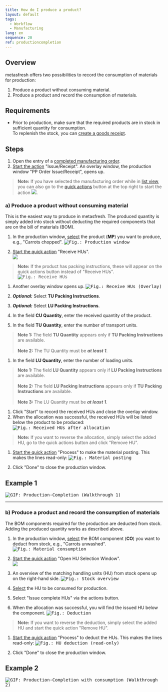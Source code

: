 ```yaml
---
title: How do I produce a product?
layout: default
tags:
  - Workflow
  - Manufacturing
lang: en
sequence: 20
ref: productioncompletion
---
```


## Overview
metasfresh offers two possibilities to record the consumption of materials for production:
1. Produce a product without consuming material.
1. Produce a product and record the consumption of materials.

## Requirements
- Prior to production, make sure that the required products are in stock in sufficient quantity for consumption.<br>
To replenish the stock, you can [create a goods receipt](CreateGoodsReceipt).

## Steps
1. Open the entry of a [completed manufacturing order](NewManufacturingOrder).
1. [Start the action](StartAction) "Issue/Receipt". An overlay window, the production window "PP Order Issue/Receipt", opens up.
 >**Note:** If you have selected the manufacturing order while in [list view](ViewModes), you can also go to the [quick actions](StartAction) button at the top right to start the action ![](assets/Actionbutton_IssueReceipt.png).

### a) Produce a product without consuming material
This is the easiest way to produce in metasfresh. The produced quantity is simply added into stock without deducting the required components that are on the bill of materials (BOM).

1. In the production window, [select](RecordSelection) the product (**MP**) you want to produce, e.g., "Carrots chopped".
 <kbd><img src="assets/ProductionCompletion_ProductionWindow.png" alt="Fig.: Production window"></kbd>

1. [Start the quick action](StartAction) "Receive HUs".<br>
 ![](assets/ProductionCompletion_Receive_1.png)<br>
 >**Note:** If the product has packing instructions, these will appear on the quick actions button instead of "Receive HUs".
   <kbd><img src="assets/ProductionCompletion_Receive_2.png" alt="Fig.: Receive HUs"></kbd>

1. Another overlay window opens up.
 <kbd><img src="assets/ProductionCompletion_ReceiveWindow.png" alt="Fig.: Receive HUs (Overlay)"></kbd>

1. ***Optional:*** Select **TU Packing Instructions**.
1. ***Optional:*** Select **LU Packing Instructions**.
1. In the field **CU Quantity**, enter the received quantity of the product.
1. In the field **TU Quantity**, enter the number of transport units.
 >**Note 1:** The field **TU Quantity** appears only if **TU Packing Instructions** are available.<br><br>
 >**Note 2:** The TU Quantity must be ***at least 1***.

1. In the field **LU Quantity**, enter the number of loading units.
 >**Note 1:** The field **LU Quantity** appears only if **LU Packing Instructions** are available.<br><br>
 >**Note 2:** The field **LU Packing Instructions** appears only if **TU Packing Instructions** are available.<br><br>
 >**Note 3:** The LU Quantity must be ***at least 1***.

1. Click "Start" to record the received HUs and close the overlay window.
1. When the allocation was successful, the received HUs will be listed below the product to be produced:
 <kbd><img src="assets/ProductionCompletion_Assignment.png" alt="Fig.: Received HUs after allocation"></kbd>
 >**Note:** If you want to reverse the allocation, simply select the added HU, go to the quick actions button and click "Remove HU".

1. [Start the quick action](StartAction) "Process" to make the material posting. This makes the lines read-only:
 <kbd><img src="assets/ProductionCompletion_PlanningComplete.png" alt="Fig.: Material posting"></kbd>

1. Click "Done" to close the production window.

## Example 1
<kbd><img src="assets/ProductionCompletion_walkthrough.gif" alt="GIF: Production-Completion (Walkthrough 1)"></kbd>

---

### b) Produce a product and record the consumption of materials
The BOM components required for the production are deducted from stock. Adding the produced quantity works as described above.

1. In the production window, [select](RecordSelection) the BOM component (**CO**) you want to deduct from stock, e.g., "Carrots unwashed".
 <kbd><img src="assets/ProductionCompletion_MaterialConsumption.png" alt="Fig.: Material consumption"></kbd>

1. [Start the quick action](StartAction) "Open HU Selection Window".<br>
 ![](assets/Open_HU-Selection-Window.png)

1. An overview of the matching handling units (HU) from stock opens up on the right-hand side.
 <kbd><img src="assets/ProductionCompletion_StockOverview.png" alt="Fig.: Stock overview"></kbd>

1. [Select](RecordSelection) the HU to be consumed for production.
1. Select "Issue complete HUs" via the actions button.
1. When the allocation was successful, you will find the issued HU below the component.
 <kbd><img src="assets/ProductionCompletion_Booked.png" alt="Fig.: Deduction"></kbd>
 >**Note:** If you want to reverse the deduction, simply select the added HU and start the quick action "Remove HU".

1. [Start the quick action](StartAction) "Process" to deduct the HUs. This makes the lines read-only:
 <kbd><img src="assets/HU_booking_readonly.png" alt="Fig.: HU deduction (read-only)"></kbd>

1. Click "Done" to close the production window.

## Example 2
<kbd><img src="assets/ProductionCompletion_Consumption.gif" alt="GIF: Production-Completion with consumption (Walkthrough 2)"></kbd>
